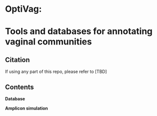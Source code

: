 # OptiVag:
# Tools and databases for annotating vaginal communities

## Citation
If using any part of this repo, please refer to \[TBD\]

## Contents
**Database**

**Amplicon simulation**
